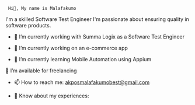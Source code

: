      Hi👋, My name is Malafakumo


 I'm a skilled Software Test Engineer 
I'm passionate about ensuring quality in software products.


- 🔭 I’m currently working with Summa Logix as a Software Test Engineer


- 🔭 I’m currently working on an e-commerce app


- 🌱 I’m currently learning Mobile Automation using Appium


🤝 I’m available for freelancing


- 📫 How to reach me: akposmalafakumobest@gmail.com


- 📄 Know about my experiences: 
